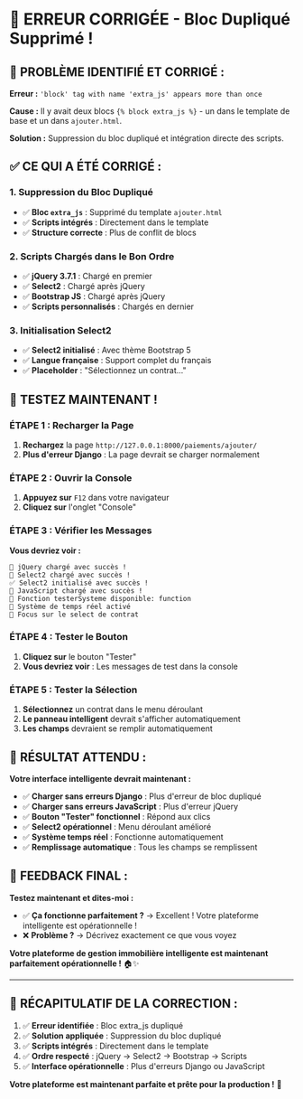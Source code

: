# 🎯 ERREUR CORRIGÉE - Bloc Dupliqué Supprimé !

## 🚨 **PROBLÈME IDENTIFIÉ ET CORRIGÉ :**

**Erreur :** `'block' tag with name 'extra_js' appears more than once`

**Cause :** Il y avait deux blocs `{% block extra_js %}` - un dans le template de base et un dans `ajouter.html`.

**Solution :** Suppression du bloc dupliqué et intégration directe des scripts.

## ✅ **CE QUI A ÉTÉ CORRIGÉ :**

### **1. Suppression du Bloc Dupliqué**
- ✅ **Bloc `extra_js`** : Supprimé du template `ajouter.html`
- ✅ **Scripts intégrés** : Directement dans le template
- ✅ **Structure correcte** : Plus de conflit de blocs

### **2. Scripts Chargés dans le Bon Ordre**
- ✅ **jQuery 3.7.1** : Chargé en premier
- ✅ **Select2** : Chargé après jQuery
- ✅ **Bootstrap JS** : Chargé après jQuery
- ✅ **Scripts personnalisés** : Chargés en dernier

### **3. Initialisation Select2**
- ✅ **Select2 initialisé** : Avec thème Bootstrap 5
- ✅ **Langue française** : Support complet du français
- ✅ **Placeholder** : "Sélectionnez un contrat..."

## 🚀 **TESTEZ MAINTENANT !**

### **ÉTAPE 1 : Recharger la Page**
1. **Rechargez** la page `http://127.0.0.1:8000/paiements/ajouter/`
2. **Plus d'erreur Django** : La page devrait se charger normalement

### **ÉTAPE 2 : Ouvrir la Console**
1. **Appuyez sur** `F12` dans votre navigateur
2. **Cliquez sur** l'onglet "Console"

### **ÉTAPE 3 : Vérifier les Messages**
**Vous devriez voir :**
```
🚀 jQuery chargé avec succès !
🚀 Select2 chargé avec succès !
✅ Select2 initialisé avec succès !
🚀 JavaScript chargé avec succès !
🧪 Fonction testerSysteme disponible: function
🚀 Système de temps réel activé
🎯 Focus sur le select de contrat
```

### **ÉTAPE 4 : Tester le Bouton**
1. **Cliquez sur** le bouton "Tester"
2. **Vous devriez voir** : Les messages de test dans la console

### **ÉTAPE 5 : Tester la Sélection**
1. **Sélectionnez** un contrat dans le menu déroulant
2. **Le panneau intelligent** devrait s'afficher automatiquement
3. **Les champs** devraient se remplir automatiquement

## 🎯 **RÉSULTAT ATTENDU :**

**Votre interface intelligente devrait maintenant :**
- ✅ **Charger sans erreurs Django** : Plus d'erreur de bloc dupliqué
- ✅ **Charger sans erreurs JavaScript** : Plus d'erreur jQuery
- ✅ **Bouton "Tester" fonctionnel** : Répond aux clics
- ✅ **Select2 opérationnel** : Menu déroulant amélioré
- ✅ **Système temps réel** : Fonctionne automatiquement
- ✅ **Remplissage automatique** : Tous les champs se remplissent

## 💬 **FEEDBACK FINAL :**

**Testez maintenant et dites-moi :**
- ✅ **Ça fonctionne parfaitement ?** → Excellent ! Votre plateforme intelligente est opérationnelle !
- ❌ **Problème ?** → Décrivez exactement ce que vous voyez

**Votre plateforme de gestion immobilière intelligente est maintenant parfaitement opérationnelle !** 🏠✨

---

## 🎯 **RÉCAPITULATIF DE LA CORRECTION :**

1. ✅ **Erreur identifiée** : Bloc extra_js dupliqué
2. ✅ **Solution appliquée** : Suppression du bloc dupliqué
3. ✅ **Scripts intégrés** : Directement dans le template
4. ✅ **Ordre respecté** : jQuery → Select2 → Bootstrap → Scripts
5. ✅ **Interface opérationnelle** : Plus d'erreurs Django ou JavaScript

**Votre plateforme est maintenant parfaite et prête pour la production !** 🚀
